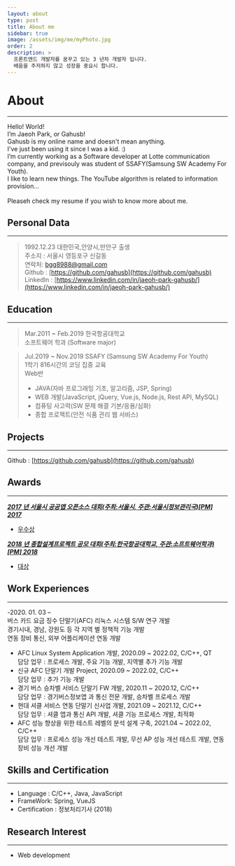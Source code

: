```yaml
---
layout: about
type: post
title: About me
sidebar: true
image: /assets/img/me/myPhoto.jpg
order: 2
description: >
  프론트엔드 개발자를 꿈꾸고 있는 3 년차 개발자 입니다.
  배움을 주저하지 않고 성장을 중요시 합니다.
---
```


# About

<!--author-->

***
<center>
<span style="font-size:170%;font-weight:bold"></span>
</center>
Hello! World! <br>
I’m Jaeoh Park, or Gahusb! <br>
Gahusb is my online name and doesn't mean anything. <br>
I've just been using it since I was a kid. :) <br>
I’m currently working as a Software developer at Lotte communication company, and previsouly was student of SSAFY(Samsung SW Academy For Youth). <br>
I like to learn new things. The YouTube algorithm is related to information provision... <br>
 <br>
Pleaseh check my resume if you wish to know more about me. <br>

## Personal Data
---
> 1992.12.23 대한민국,안양시,만안구 출생 <br>
> 주소지 : 서울시 영등포구 신길동 <br>
> 연락처: bgg8988@gmail.com <br>
> Github : [https://github.com/gahusb](https://github.com/gahusb) <br>
> LinkedIn : [https://www.linkedin.com/in/jaeoh-park-gahusb/](https://www.linkedin.com/in/jaeoh-park-gahusb/) <br>

## Education
---
> Mar.2011 ~ Feb.2019 한국항공대학교 <br>
> 소프트웨어 학과 (Software major) <br>

> Jul.2019 ~ Nov.2019 SSAFY (Samsung SW Academy For Youth) <br>
> 1학기 816시간의 코딩 집중 교육 <br>
> Web반 <br>
> - JAVA(자바 프로그래밍 기초, 알고리즘, JSP, Spring)
> - WEB 개발(JavaScript, jQuery, Vue.js, Node.js, Rest API, MySQL)
> - 컴퓨팅 사고력(SW 문제 해결 기본/응용/심화)
> - 종합 프로젝트(안전 식품 관리 웹 서비스)

## Projects
---
Github : [https://github.com/gahusb](https://github.com/gahusb) <br>

## Awards
---
[***2017 년 서울시 공공앱 오픈소스 대회(주최:서울시, 주관:서울시정보관리국)[PM] 2017***](https://www.wevity.com/index_university.php?c=find&s=_university&gbn=viewok&gp=1742&ix=17286)
- [우수상](https://opengov.seoul.go.kr/sanction/15397439)

[***2018 년 종합설계프로젝트 공모 대회(주최:한국항공대학교, 주관:소프트웨어학과)[PM] 2018***](https://www.youtube.com/watch?v=ah9MZQ0PjMI&t=60s)
- [대상](https://drive.google.com/file/d/1Negm9A5uheQbb79pnvjWb7p-KBBS8I6t/view?usp=sharing)

## Work Experiences
---
-2020. 01. 03 – <br>
버스 카드 요금 징수 단말기(AFC) 리눅스 시스템 S/W 연구 개발 <br>
경기시내, 경남, 강원도 등 각 지역 별 정책적 기능 개발 <br>
연동 장비 통신, 외부 어플리케이션 연동 개발 <br>

>
 - AFC Linux System Application 개발, 2020.09 ~ 2022.02, C/C++, QT <br>
 담당 업무 : 프로세스 개발, 주요 기능 개발, 지역별 추가 기능 개발 <br>
 - 신규 AFC 단말기 개발 Project, 2020.09 ~ 2022.02, C/C++ <br>
 담당 업무 : 추가 기능 개발 <br>
 - 경기 버스 승차벨 서비스 단말기 FW 개발, 2020.11 ~ 2020.12, C/C++ <br>
 담당 업무 : 경기버스정보앱 과 통신 전문 개발, 승차벨 프로세스 개발 <br>
 - 현대 셔클 서비스 연동 단말기 신사업 개발, 2021.09 ~ 2021.12, C/C++ <br>
 담당 업무 : 셔클 앱과 통신 API 개발, 셔클 기능 프로세스 개발, 최적화 <br>
 - AFC 성능 향상을 위한 테스트 레벨의 분석 설계 구축, 2021.04 ~ 2022.02, C/C++ <br>
 담당 업무 : 프로세스 성능 개선 테스트 개발, 무선 AP 성능 개선 테스트 개발, 연동장비 성능 개선 개발 <br>

## Skills and Certification
---
- Language : C/C++, Java, JavaScript <br>
- FrameWork: Spring, VueJS <br>
- Certification : 정보처리기사 (2018) <br>


## Research Interest
---
* Web development